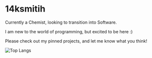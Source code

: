 # 14ksmitih

Currently a Chemist, looking to transition into Software.

I am new to the world of programming, but excited to be here :)

Please check out my pinned projects, and let me know what you think!


![Top Langs](https://github-readme-stats.vercel.app/api/top-langs/?username=14ksmith&theme=tokyonight)
